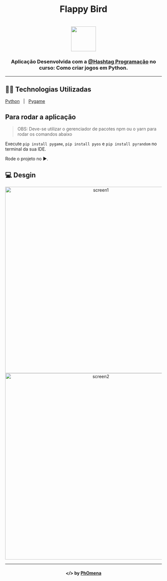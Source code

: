 <h1 align="center">Flappy Bird</h1>
<h1 align="center"><img width="80" src="https://imgur.com/EpQNGLE.png"></h1>
  
<h3 align="center">Aplicação Desenvolvida com a <a href="">@Hashtag Programação</a> no curso: Como criar jogos em Python.</h2>

---

## 👨‍💻 Technologias Utilizadas
<p display="block" align="left">
  <a href="https://www.python.org/">Python</a>&nbsp;&nbsp;&nbsp;|&nbsp;&nbsp;
  <a href="https://www.pygame.org/news">Pygame</a>
</p>

## Para rodar a aplicação

> OBS: Deve-se utilizar o gerenciador de pacotes npm ou o yarn para rodar os comandos abaixo

Execute ```pip install pygame```, ```pip install pyos``` e ```pip install pyrandom``` no terminal da sua IDE.

Rode  o projeto no ▶️.
  
## 💻 Desgin
<p align="center">
<img width="600" src="./assets/desk1.PNG" alt="screen1">  
<img width="600" src="./assets/desk2.PNG" alt="screen2">  
</p>

---  

<h4 align="center"> <em>&lt;/&gt;</em> by <a href="https://github.com/PhOmena" target="_blank">PhOmena</a></h4>

